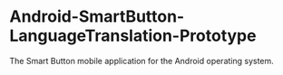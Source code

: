 # Android-SmartButton-LanguageTranslation-Prototype
The Smart Button mobile application for the Android operating system.

